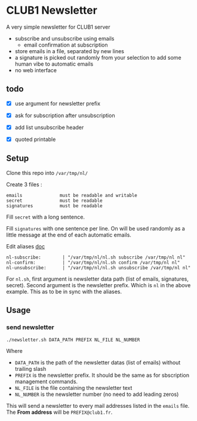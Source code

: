# CLUB1 Newsletter

A very simple newsletter for CLUB1 server

- subscribe and unsubscribe using emails
    - email confirmation at subscription
- store emails in a file, separated by new lines
- a signature is picked out randomly from your selection to add some human vibe to automatic emails
- no web interface

## todo

- [x] use argument for newsletter prefix
- [x] ask for subscription after unsubscription
- [x] add list unsubscribe header
- [x] quoted printable


## Setup

Clone this repo into `/var/tmp/nl/`

Create 3 files :

    emails              must be readable and writable
    secret              must be readable
    signatures          must be readable

Fill `secret` with a long sentence.

Fill `signatures` with one sentence per line. On will be used randomly as a little message at the end of each automatic emails.

Edit aliases [doc](https://club1.fr/docs/fr/outils/aliases.html#modifier-les-alias-de-reception)

    nl-subscribe:        | "/var/tmp/nl/nl.sh subscribe /var/tmp/nl nl"
    nl-confirm:          | "/var/tmp/nl/nl.sh confirm /var/tmp/nl nl"
    nl-unsubscribe:      | "/var/tmp/nl/nl.sh unsubscribe /var/tmp/nl nl"

For `nl.sh`, first argument is newsletter data path (list of emails, signatures, secret). Second argument is the newsletter prefix. Which is `nl` in the above example. This as to be in sync with the aliases.


## Usage

### send newsletter

```sh
./newsletter.sh DATA_PATH PREFIX NL_FILE NL_NUMBER
```

Where

- `DATA_PATH` is the path of the newsletter datas (list of emails) without trailing slash
- `PREFIX` is the newsletter prefix. It should be the same as for sbscription management commands.
- `NL_FILE` is the file containing the newsletter text
- `NL_NUMBER` is the newsletter number (no need to add leading zeros)

This will send a newsletter to every mail addresses listed in the `emails` file. The __From address__  will be `PREFIX@club1.fr`.
